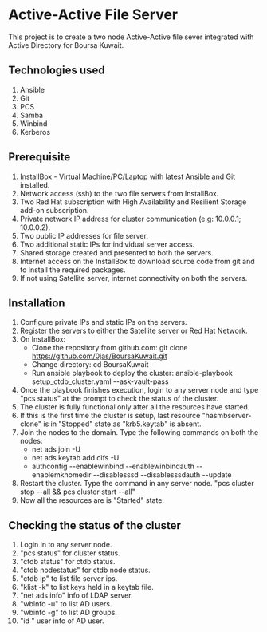 # Active-Active File Server

This project is to create a two node Active-Active file sever integrated with Active Directory for Boursa Kuwait. 

## Technologies used
1. Ansible
2. Git
3. PCS
4. Samba
5. Winbind
6. Kerberos

## Prerequisite
1. InstallBox - Virtual Machine/PC/Laptop with latest Ansible and Git installed.
2. Network access (ssh) to the two file servers from InstallBox.
3. Two Red Hat subscription with High Availability and Resilient Storage add-on subscription.
4. Private network IP address for cluster communication (e.g: 10.0.0.1; 10.0.0.2).
5. Two public IP addresses for file server.
6. Two additional static IPs for individual server access.
7. Shared storage created and presented to both the servers.
8. Internet access on the InstallBox to download source code from git and to install the required packages.
9. If not using Satellite server, internet connectivity on both the servers.

## Installation
1. Configure private IPs and static IPs on the servers.
2. Register the servers to either the Satellite server or Red Hat Network.
3. On InstallBox:
 	* Clone the repository from github.com: git clone https://github.com/0jas/BoursaKuwait.git
	* Change directory: cd BoursaKuwait
	* Run ansible playbook to deploy the cluster: ansible-playbook setup_ctdb_cluster.yaml --ask-vault-pass
4. Once the playbook finishes execution, login to any server node and type "pcs status" at the prompt to check the status of the cluster.
5. The cluster is fully functional only after all the resources have started.
6. If this is the first time the cluster is setup, last resource "hasmbserver-clone" is in "Stopped" state as "krb5.keytab" is absent.
7. Join the nodes to the domain. Type the following commands on both the nodes: 
	* net ads join -U <username>
	* net ads keytab add cifs -U <username>
	* authconfig --enablewinbind --enablewinbindauth --enablemkhomedir --disablesssd --disablesssdauth --update
8. Restart the cluster. Type the command in any server node. "pcs cluster stop --all && pcs cluster start --all"
9. Now all the resources are is "Started" state.

## Checking the status of the cluster

1. Login in to any server node.
2. "pcs status" for cluster status.
3. "ctdb status" for ctdb status.
4. "ctdb nodestatus" for ctdb node status.
5. "ctdb ip" to list file server ips.
6. "klist -k" to list keys held in a keytab file. 
7. "net ads info" info of LDAP server.
8. "wbinfo -u" to list AD users.
9. "wbinfo -g" to list AD groups.
10. "id <AD user>" user info of AD user.

